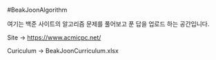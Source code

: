 #BeakJoonAlgorithm

여기는 백준 사이트의 알고리즘 문제를 풀어보고 푼 답을 업로드 하는 공간입니다.


Site 		-> https://www.acmicpc.net/

Curiculum	-> BeakJoonCurriculum.xlsx

